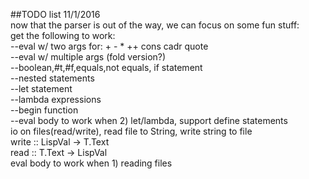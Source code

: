 ##TODO list
11/1/2016    
now that the parser is out of the way, we can focus on some fun stuff:    
get the following to work:  
  --eval w/ two args for: + - * ++ cons cadr quote    
  --eval w/ multiple args (fold version?)     
  --boolean,#t,#f,equals,not equals, if statement    
  --nested statements    
  --let statement    
  --lambda expressions    
  --begin function    
  --eval body to work when 2) let/lambda, support define statements    
  io on files(read/write), read file to String, write string to file    
  write :: LispVal -> T.Text     
  read  ::            T.Text -> LispVal     
  eval body to work when 1) reading files 
